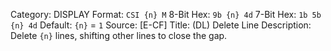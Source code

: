 Category: DISPLAY
Format: `CSI {n} M`
8-Bit Hex: `9b {n} 4d`
7-Bit Hex: `1b 5b {n} 4d`
Default: `{n}` = `1`
Source: [E-CF]
Title: (DL) Delete Line
Description: Delete `{n}` lines, shifting other lines to close the gap.
